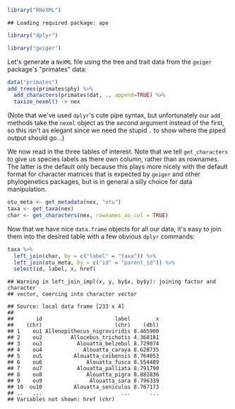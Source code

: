 ``` r
library("RNeXML")
```

    ## Loading required package: ape

``` r
library("dplyr")
```


``` r
library("geiger")
```

Let's generate a `NeXML` file using the tree and trait data from the `geiger` package's "primates" data:

``` r
data("primates")
add_trees(primates$phy) %>% 
  add_characters(primates$dat, ., append=TRUE) %>% 
  taxize_nexml() -> nex 
```


(Note that we've used `dplyr`'s cute pipe syntax, but unfortunately our `add_` methods take the `nexml` object as the *second* argument instead of the first, so this isn't as elegant since we need the stupid `.` to show where the piped output should go...)

We now read in the three tables of interest. Note that we tell `get_characters` to give us species labels as there own column, rather than as rownames. The latter is the default only because this plays more nicely with the default format for character matrices that is expected by `geiger` and other phylogenetics packages, but is in general a silly choice for data manipulation.

``` r
otu_meta <- get_metadata(nex, "otu")
taxa <- get_taxa(nex)
char <- get_characters(nex, rownames_as_col = TRUE)
```

Now that we have nice `data.frame` objects for all our data, it's easy to join them into the desired table with a few obvious `dplyr` commands:

``` r
taxa %>% 
  left_join(char, by = c("label" = "taxa")) %>% 
  left_join(otu_meta, by = c("id" = "parent_id")) %>%
  select(id, label, x, href)
```

    ## Warning in left_join_impl(x, y, by$x, by$y): joining factor and character
    ## vector, coercing into character vector

    ## Source: local data frame [233 x 4]
    ## 
    ##       id                       label        x
    ##    (chr)                       (chr)    (dbl)
    ## 1    ou1 Allenopithecus_nigroviridis 8.465900
    ## 2    ou2         Allocebus_trichotis 4.368181
    ## 3    ou3           Alouatta_belzebul 8.729074
    ## 4    ou4             Alouatta_caraya 8.628735
    ## 5    ou5          Alouatta_coibensis 8.764053
    ## 6    ou6              Alouatta_fusca 8.554489
    ## 7    ou7           Alouatta_palliata 8.791790
    ## 8    ou8              Alouatta_pigra 8.881836
    ## 9    ou9               Alouatta_sara 8.796339
    ## 10  ou10          Alouatta_seniculus 8.767173
    ## ..   ...                         ...      ...
    ## Variables not shown: href (chr)
